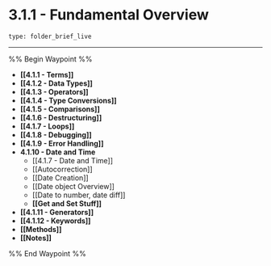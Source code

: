 # 3.1.1 - Fundamental Overview
 
```ccard
type: folder_brief_live
```
 
---

%% Begin Waypoint %%
- **[[4.1.1 - Terms]]**
- **[[4.1.2 - Data Types]]**
- **[[4.1.3 - Operators]]**
- **[[4.1.4 - Type Conversions]]**
- **[[4.1.5 - Comparisons]]**
- **[[4.1.6 - Destructuring]]**
- **[[4.1.7 - Loops]]**
- **[[4.1.8 - Debugging]]**
- **[[4.1.9 - Error Handling]]**
- **4.1.10 - Date and Time**
	- [[4.1.7 - Date and Time]]
	- [[Autocorrection]]
	- [[Date Creation]]
	- [[Date object Overview]]
	- [[Date to number, date diff]]
	- **[[Get and Set Stuff]]**
- **[[4.1.11 - Generators]]**
- **[[4.1.12 - Keywords]]**
- **[[Methods]]**
- **[[Notes]]**

%% End Waypoint %%